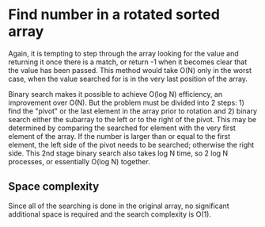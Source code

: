 # Find number in a rotated sorted array

Again, it is tempting to step through the array looking for the value
and returning it once there is a match, or return -1 when it becomes
clear that the value has been passed. This method would take O(N) only
in the worst case, when the value searched for is in the very last position
of the array.

Binary search makes it possible to achieve O(log N) efficiency, an improvement
over O(N). But the problem must be divided into 2 steps: 1) find the "pivot" or the
last element in the array prior to rotation and 2) binary search either
the subarray to the left or to the right of the pivot. This may be 
determined by comparing the searched for element with the very first
element of the array. If the number is larger than or equal to the first element, the
left side of the pivot needs to be searched; otherwise the right
side. This 2nd stage binary search also takes log N time, so 2 log N
processes, or essentially O(log N) together.

## Space complexity

Since all of the searching is done in the original array, no significant additional
space is required and the search complexity is O(1).